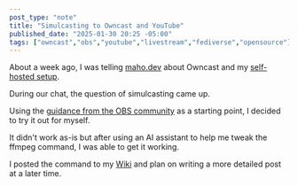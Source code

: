 ```yaml
---
post_type: "note" 
title: "Simulcasting to Owncast and YouTube"
published_date: "2025-01-30 20:25 -05:00"
tags: ["owncast","obs","youtube","livestream","fediverse","opensource"]
---
```


About a week ago, I was telling [maho.dev](https://maho.dev/) about Owncast and my [self-hosted setup](/posts/deploy-owncast-azure). 

During our chat, the question of simulcasting came up. 

Using the [guidance from the OBS community](https://obsproject.com/forum/resources/obs-studio-stream-to-multiple-platforms-or-channels-at-once.932/) as a starting point, I decided to try it out for myself. 

It didn't work as-is but after using an AI assistant to help me tweak the ffmpeg command, I was able to get it working.

I posted the command to my [Wiki](/resources/wiki/owncast) and plan on writing a more detailed post at a later time. 